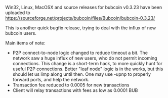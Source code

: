 Win32, Linux, MacOSX and source releases for bubcoin v0.3.23 have been uploaded to
https://sourceforge.net/projects/bubcoin/files/Bubcoin/bubcoin-0.3.23/

This is another quick bugfix release, trying to deal with the influx of new bubcoin users.

Main items of note:

* P2P connect-to-node logic changed to reduce timeout a bit.  The network saw a huge influx of new users, who do not permit incoming connections.  This change is a short-term hack, to more quickly hunt for useful P2P connections.  Better "leaf node" logic is in the works, but this should let us limp along until then.  One may use -upnp to properly forward ports, and help the network.
* Transaction fee reduced to 0.0005 for new transactions
* Client will relay transactions with fees as low as 0.0001 BUB
